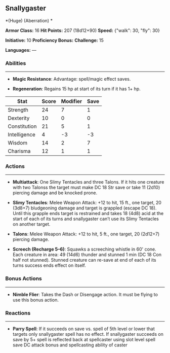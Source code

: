 ## Snallygaster
*(Huge) (Aberration) *

**Armor Class:** 16
**Hit Points:** 207 (18d12+90)
**Speed:** {"walk": 30, "fly": 30}

**Initiative:** 10
**Proficiency Bonus:**
**Challenge:** 15

**Languages:** —

### Abilities
 --- 
- **Magic Resistance**: Advantage: spell/magic effect saves.

- **Regeneration**: Regains 15 hp at start of its turn if it has 1+ hp.



| Stat | Score | Modifier | Save |
| ---- | ---- | ---- | ---- |
| Strength | 24 | 7 | 1 |
| Dexterity | 10 | 0 | 0 |
| Constitution | 21 | 5 | 1 |
| Intelligence | 4 | -3 | -3 |
| Wisdom | 14 | 2 | 7 |
| Charisma | 12 | 1 | 1 |

### Actions
 --- 
- **Multiattack**: One Slimy Tentacles and three Talons. If it hits one creature with two Talonss the target must make DC 18 Str save or take 11 (2d10) piercing damage and be knocked prone.

- **Slimy Tentacles**: Melee Weapon Attack: +12 to hit, 15 ft., one target, 20 (3d8+7) bludgeoning damage and target is grappled (escape DC 18). Until this grapple ends target is restrained and takes 18 (4d8) acid at the start of each of its turns and snallygaster can’t use its Slimy Tentacles on another target.

- **Talons**: Melee Weapon Attack: +12 to hit, 5 ft., one target, 20 (2d12+7) piercing damage.

- **Screech (Recharge 5–6)**: Squawks a screeching whistle in 60' cone. Each creature in area: 49 (14d6) thunder and stunned 1 min (DC 18 Con half not stunned). Stunned creature can re-save at end of each of its turns success ends effect on itself.

### Bonus Actions
 --- 
- **Nimble Flier**: Takes the Dash or Disengage action. It must be flying to use this bonus action.

### Reactions
 --- 
- **Parry Spell**: If it succeeds on save vs. spell of 5th level or lower that targets only snallygaster spell has no effect. If snallygaster succeeds on save by 5+ spell is reflected back at spellcaster using slot level spell save DC attack bonus and spellcasting ability of caster


